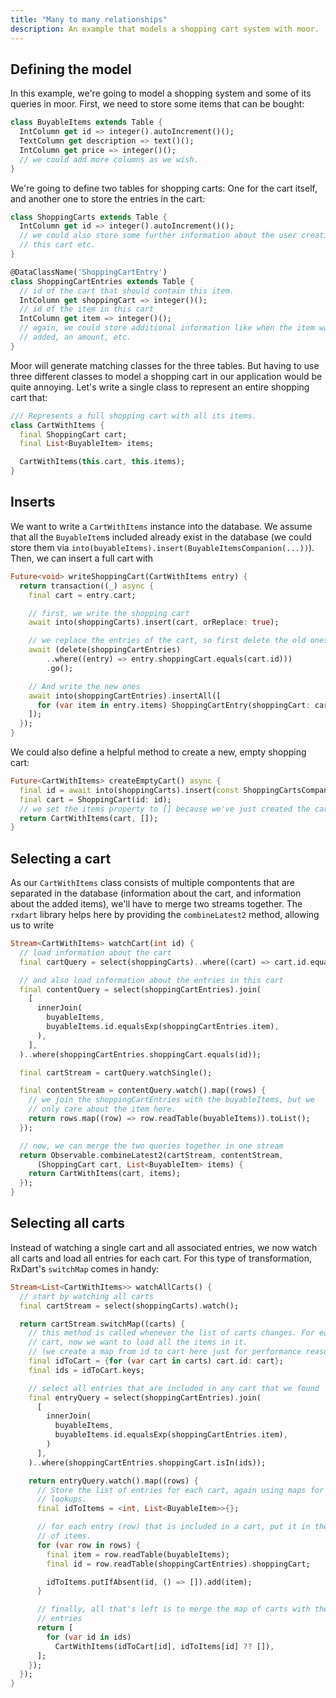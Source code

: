 ```yaml
---
title: "Many to many relationships"
description: An example that models a shopping cart system with moor.
---
```


## Defining the model

In this example, we're going to model a shopping system and some of its
queries in moor. First, we need to store some items that can be bought:
```dart
class BuyableItems extends Table {
  IntColumn get id => integer().autoIncrement()();
  TextColumn get description => text()();
  IntColumn get price => integer()();
  // we could add more columns as we wish.
}
```

We're going to define two tables for shopping carts: One for the cart
itself, and another one to store the entries in the cart:
```dart
class ShoppingCarts extends Table {
  IntColumn get id => integer().autoIncrement()();
  // we could also store some further information about the user creating
  // this cart etc.
}

@DataClassName('ShoppingCartEntry')
class ShoppingCartEntries extends Table {
  // id of the cart that should contain this item.
  IntColumn get shoppingCart => integer()();
  // id of the item in this cart
  IntColumn get item => integer()();
  // again, we could store additional information like when the item was
  // added, an amount, etc.
}
```

Moor will generate matching classes for the three tables. But having to use
three different classes to model a shopping cart in our application would be
quite annoying. Let's write a single class to represent an entire shopping
cart that:
```dart
/// Represents a full shopping cart with all its items.
class CartWithItems {
  final ShoppingCart cart;
  final List<BuyableItem> items;

  CartWithItems(this.cart, this.items);
}
```

## Inserts
We want to write a `CartWithItems` instance into the database. We assume that
all the `BuyableItem`s included already exist in the database (we could store
them via `into(buyableItems).insert(BuyableItemsCompanion(...))`). Then,
we can insert a full cart with
```dart
Future<void> writeShoppingCart(CartWithItems entry) {
  return transaction((_) async {
    final cart = entry.cart;

    // first, we write the shopping cart
    await into(shoppingCarts).insert(cart, orReplace: true);

    // we replace the entries of the cart, so first delete the old ones
    await (delete(shoppingCartEntries)
        ..where((entry) => entry.shoppingCart.equals(cart.id)))
        .go();

    // And write the new ones
    await into(shoppingCartEntries).insertAll([
      for (var item in entry.items) ShoppingCartEntry(shoppingCart: cart.id, item: item.id)
    ]);
  });
}
```

We could also define a helpful method to create a new, empty shopping cart:
```dart
Future<CartWithItems> createEmptyCart() async {
  final id = await into(shoppingCarts).insert(const ShoppingCartsCompanion());
  final cart = ShoppingCart(id: id);
  // we set the items property to [] because we've just created the cart - it will be empty
  return CartWithItems(cart, []);
}
```

## Selecting a cart
As our `CartWithItems` class consists of multiple compontents that are separated in the
database (information about the cart, and information about the added items), we'll have
to merge two streams together. The `rxdart` library helps here by providing the 
`combineLatest2` method, allowing us to write
```dart
Stream<CartWithItems> watchCart(int id) {
  // load information about the cart
  final cartQuery = select(shoppingCarts)..where((cart) => cart.id.equals(id));

  // and also load information about the entries in this cart
  final contentQuery = select(shoppingCartEntries).join(
    [
      innerJoin(
        buyableItems,
        buyableItems.id.equalsExp(shoppingCartEntries.item),
      ),
    ],
  )..where(shoppingCartEntries.shoppingCart.equals(id));

  final cartStream = cartQuery.watchSingle();

  final contentStream = contentQuery.watch().map((rows) {
    // we join the shoppingCartEntries with the buyableItems, but we
    // only care about the item here.
    return rows.map((row) => row.readTable(buyableItems)).toList();
  });

  // now, we can merge the two queries together in one stream
  return Observable.combineLatest2(cartStream, contentStream,
      (ShoppingCart cart, List<BuyableItem> items) {
    return CartWithItems(cart, items);
  });
}
```

## Selecting all carts
Instead of watching a single cart and all associated entries, we
now watch all carts and load all entries for each cart. For this
type of transformation, RxDart's `switchMap` comes in handy:
```dart
Stream<List<CartWithItems>> watchAllCarts() {
  // start by watching all carts
  final cartStream = select(shoppingCarts).watch();

  return cartStream.switchMap((carts) {
    // this method is called whenever the list of carts changes. For each
    // cart, now we want to load all the items in it.
    // (we create a map from id to cart here just for performance reasons)
    final idToCart = {for (var cart in carts) cart.id: cart};
    final ids = idToCart.keys;

    // select all entries that are included in any cart that we found
    final entryQuery = select(shoppingCartEntries).join(
      [
        innerJoin(
          buyableItems,
          buyableItems.id.equalsExp(shoppingCartEntries.item),
        )
      ],
    )..where(shoppingCartEntries.shoppingCart.isIn(ids));

    return entryQuery.watch().map((rows) {
      // Store the list of entries for each cart, again using maps for faster
      // lookups.
      final idToItems = <int, List<BuyableItem>>{};

      // for each entry (row) that is included in a cart, put it in the map
      // of items.
      for (var row in rows) {
        final item = row.readTable(buyableItems);
        final id = row.readTable(shoppingCartEntries).shoppingCart;

        idToItems.putIfAbsent(id, () => []).add(item);
      }

      // finally, all that's left is to merge the map of carts with the map of
      // entries
      return [
        for (var id in ids)
          CartWithItems(idToCart[id], idToItems[id] ?? []),
      ];
    });
  });
}
```